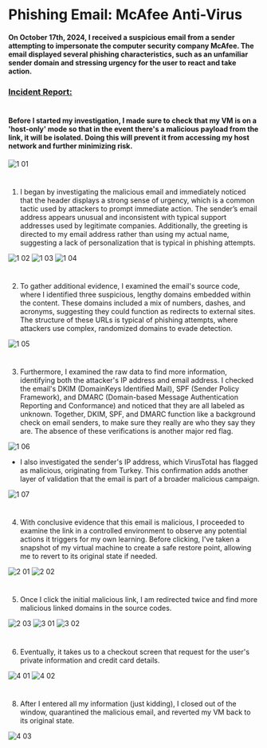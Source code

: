 # Phishing Email: McAfee Anti-Virus

#### On October 17th, 2024, I received a suspicious email from a sender attempting to impersonate the computer security company McAfee. The email displayed several phishing characteristics, such as an unfamiliar sender domain and stressing urgency for the user to react and take action.

### <a href="" target="_blank">Incident Report:</a>
#

#### Before I started my investigation, I made sure to check that my VM is on a 'host-only' mode so that in the event there's a malicious payload from the link, it will be isolated. Doing this will prevent it from accessing my host network and further minimizing risk. 

![1 01](https://github.com/user-attachments/assets/45503985-2dec-4add-a726-affc3a383d0e)
#

1. I began by investigating the malicious email and immediately noticed that the header displays a strong sense of urgency, which is a common tactic used by attackers to prompt immediate action. The sender’s email address appears unusual and inconsistent with typical support addresses used by legitimate companies. Additionally, the greeting is directed to my email address rather than using my actual name, suggesting a lack of personalization that is typical in phishing attempts.

![1 02](https://github.com/user-attachments/assets/8cd38daf-cc8c-4aea-b955-fd14bfb3a9f6)
![1 03](https://github.com/user-attachments/assets/ab7d3397-7a5c-4149-882b-317065c66698)
![1 04](https://github.com/user-attachments/assets/265e2848-9ddd-4a62-a778-14900229f34b)
#

2. To gather additional evidence, I examined the email's source code, where I identified three suspicious, lengthy domains embedded within the content. These domains included a mix of numbers, dashes, and acronyms, suggesting they could function as redirects to external sites. The structure of these URLs is typical of phishing attempts, where attackers use complex, randomized domains to evade detection.

![1 05](https://github.com/user-attachments/assets/c8d942f4-ae3c-4c39-a8ab-290e939b4f3d)
#

3. Furthermore, I examined the raw data to find more information, identifying both the attacker's IP address and email address. I checked the email's DKIM (DomainKeys Identified Mail), SPF (Sender Policy Framework), and DMARC (Domain-based Message Authentication Reporting and Conformance) and noticed that they are all labeled as unknown. Together, DKIM, SPF, and DMARC function like a background check on email senders, to make sure they really are who they say they are. The absence of these verifications is another major red flag.

![1 06](https://github.com/user-attachments/assets/1a29c029-bf43-4684-81cb-debb1a878f75)

 - I also investigated the sender's IP address, which VirusTotal has flagged as malicious, originating from Turkey. This confirmation adds another layer of validation that the email is part of a broader malicious campaign.

![1 07](https://github.com/user-attachments/assets/9b21cf28-e7f8-4302-abbd-4b0c5e861f20)
#

4. With conclusive evidence that this email is malicious, I proceeded to examine the link in a controlled environment to observe any potential actions it triggers for my own learning. Before clicking, I've taken a snapshot of my virtual machine to create a safe restore point, allowing me to revert to its original state if needed.

![2 01](https://github.com/user-attachments/assets/ae36d571-e1a5-47d5-9184-3d00b24490f8)
![2 02](https://github.com/user-attachments/assets/312fd20e-c211-4739-85e0-d6d9389b262e)
#

5. Once I click the initial malicious link, I am redirected twice and find more malicious linked domains in the source codes.

![2 03](https://github.com/user-attachments/assets/d1522332-c27b-41e6-ad1b-4476ce4c7003)
![3 01](https://github.com/user-attachments/assets/bbe27f19-9d03-46c7-b2ac-d0543e814e39)
![3 02](https://github.com/user-attachments/assets/91532841-3da6-4f32-8f71-2c2dcb8de24c)
#

6. Eventually, it takes us to a checkout screen that request for the user's private information and credit card details.

![4 01](https://github.com/user-attachments/assets/fc2a0e2a-63b9-4aad-b246-58873458c00d)
![4 02](https://github.com/user-attachments/assets/803c3f40-6a6e-4320-9025-82800b92b4f2)
#

8. After I entered all my information (just kidding), I closed out of the window, quarantined the malicious email, and reverted my VM back to its original state.

![4 03](https://github.com/user-attachments/assets/2ffe4cf0-4b81-4768-af08-e1c6ff1bbedf)
#






